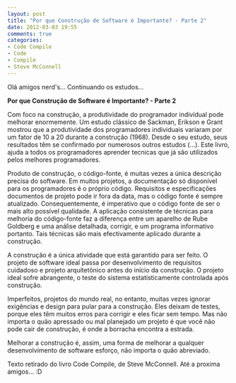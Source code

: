 ```yaml
---
layout: post
title: "Por que Construção de Software é Importante? - Parte 2"
date: 2012-03-03 19:55
comments: true
categories:
- Code Compile
- Code
- Compile
- Steve McConnell
---
```

<!--more-->
<p>Olá amigos nerd's... Continuando os estudos...</p>

<strong> Por que Construção de Software é Importante? - Parte 2</strong>

<p>
Com foco na construção, a produtividade do programador indivídual pode
  melhorar enormemente. Um estudo clássico de Sackman, Erikson e Grant mostrou
  que a produtividade dos programadores individuais variaram por um fator de 10 a 20
  durante a construção (1968). Desde o seu estudo, seus resultados têm
  se confirmado por numerosos outros estudos (...). Este livro, ajuda a todos os programadores
  aprender tecnicas que já são utilizados pelos melhores programadores.
</p>
<p>
  Produto de construção, o código-fonte, é muitas vezes a única
  descrição precisa do software. Em muitos projetos, a documentação só
  disponível para os programadores é o próprio código. Requisitos e especificações
  documentos de projeto pode ir fora da data, mas o código fonte é sempre atualizado.
  Consequentemente, é imperativo que o código fonte de ser o mais alto possível
  qualidade. A aplicação consistente de técnicas para melhoria do código-fonte
  faz a diferença entre um aparelho de Rube Goldberg e uma análise detalhada,
  corrigir, e um programa informativo portanto. Tais técnicas são mais
  efectivamente aplicado durante a construção.
 </p>
 <p>
  A construção é a única atividade que está garantido para ser feito.
  O projeto de software ideal passa por desenvolvimento de requisitos cuidadoso e
  projeto arquitetônico antes do início da construção. O projeto ideal
  sofre abrangente, o teste do sistema estatisticamente controlada após
  construção.
 </p>
 <p>
  Imperfeitos, projetos do mundo real, no entanto, muitas vezes ignorar exigências
  e design para pular para a construção. Eles deixam de testes, porque eles têm
  muitos erros para corrigir e eles ficar sem tempo.
  Mas não importa o quão apressado ou mal planejado um projeto é que você não pode
  cair de construção, é onde a borracha encontra a estrada.
 </p>
 <p>
  Melhorar a construção é, assim, uma forma de melhorar a qualquer desenvolvimento de software
  esforço, não importa o quão abreviado.
  </p>


Texto retirado do livro Code Compile, de Steve McConnell.
Até a proxima amigos... :D
